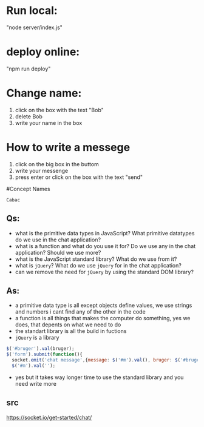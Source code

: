 # Run local:

 "node server/index.js"

# deploy online:

  "npm run deploy"

# Change name:

1. click on the box with the text "Bob"
2. delete Bob
3. write your name in the box

# How to write a messege

1. click on the big box in the buttom
2. write your messenge
3. press enter or click on the box with the text "send"

#Concept Names

    Cabac

## Qs:

- what is the primitive data types in JavaScript? What primitive datatypes do we use in the chat application?
- what is a function and what do you use it for? Do we use any in the chat application? Should we use more?
- what is the JavaScript standard library? What do we use from it?
- what is `jQuery`? What do we use `jQuery` for in the chat application?
- can we remove the need for `jQuery` by using the standard DOM library?

## As:

- a  primitive data type is all except objects define values, we use strings and numbers i cant find any of the other in the code
- a function is all things that makes the computer do something, yes we does, that depents on what we need to do
- the standart library is all the build in fuctions
- `jQuery` is a library
```javascript
$('#bruger').val(bruger);
$('form').submit(function(){
  socket.emit('chat message',{message: $('#m').val(), bruger: $('#bruger').val()});
  $('#m').val('');
```
- yes but it takes way longer time to use the standard library and you need write more

## src

https://socket.io/get-started/chat/
